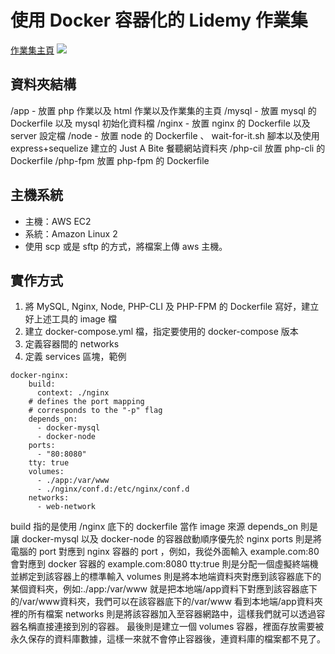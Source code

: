 # 使用 Docker 容器化的 Lidemy 作業集
[作業集主頁](https://www.mentor4th-john.tw/)
![](https://i.imgur.com/XeY7YZS.png)


## 資料夾結構
/app - 放置 php 作業以及 html 作業以及作業集的主頁
/mysql - 放置 mysql 的 Dockerfile 以及 mysql 初始化資料檔
/nginx - 放置 nginx 的 Dockerfile 以及 server 設定檔
/node - 放置 node 的 Dockerfile 、 wait-for-it.sh 腳本以及使用 express+sequelize 建立的 Just A Bite 餐聽網站資料夾
/php-cil 放置 php-cli 的 Dockerfile
/php-fpm 放置 php-fpm 的 Dockerfile

## 主機系統

* 主機：AWS EC2
* 系統：Amazon Linux 2
* 使用 scp 或是 sftp 的方式，將檔案上傳 aws 主機。

## 實作方式
1. 將 MySQL, Nginx, Node, PHP-CLI 及 PHP-FPM 的 Dockerfile 寫好，建立好上述工具的 image 檔
2. 建立 docker-compose.yml 檔，指定要使用的 docker-compose 版本
3. 定義容器間的 networks
4. 定義 services 區塊，範例
```
docker-nginx:
    build:
      context: ./nginx
    # defines the port mapping
    # corresponds to the "-p" flag
    depends_on:
      - docker-mysql
      - docker-node
    ports:
      - "80:8080"
    tty: true
    volumes:
      - ./app:/var/www
      - ./nginx/conf.d:/etc/nginx/conf.d
    networks:
      - web-network
```
build 指的是使用 /nginx 底下的 dockerfile 當作 image 來源
depends_on 則是讓 docker-mysql 以及 docker-node 的容器啟動順序優先於 nginx
ports 則是將電腦的 port 對應到 nginx 容器的 port ，例如，我從外面輸入 example.com:80 會對應到 docker 容器的 example.com:8080
tty:true 則是分配一個虛擬終端機並綁定到該容器上的標準輸入
volumes 則是將本地端資料夾對應到該容器底下的某個資料夾，例如:./app:/var/www 就是把本地端/app資料下對應到該容器底下的/var/www資料夾，我們可以在該容器底下的/var/www 看到本地端/app資料夾裡的所有檔案
networks 則是將該容器加入至容器網路中，這樣我們就可以透過容器名稱直接連接到別的容器。
最後則是建立一個 volumes 容器，裡面存放需要被永久保存的資料庫數據，這樣一來就不會停止容器後，連資料庫的檔案都不見了。
